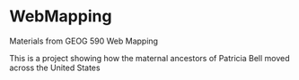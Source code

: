 # WebMapping
Materials from GEOG 590 Web Mapping

This is a project showing how the maternal ancestors of Patricia Bell moved across the United States